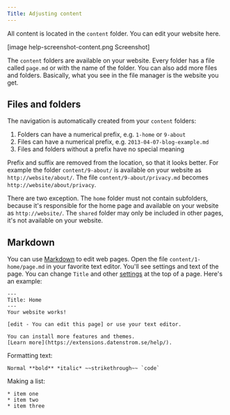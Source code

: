 ```yaml
---
Title: Adjusting content 
---
```

All content is located in the `content` folder. You can edit your website here.

[image help-screenshot-content.png Screenshot]

The `content` folders are available on your website. Every folder has a file called `page.md` or with the name of the folder. You can also add more files and folders. Basically, what you see in the file manager is the website you get.

## Files and folders

The navigation is automatically created from your `content` folders:

1. Folders can have a numerical prefix, e.g. `1-home` or `9-about`
2. Files can have a numerical prefix, e.g. `2013-04-07-blog-example.md`
3. Files and folders without a prefix have no special meaning

Prefix and suffix are removed from the location, so that it looks better. For example the folder `content/9-about/` is available on your website as `http://website/about/`. The file `content/9-about/privacy.md` becomes `http://website/about/privacy`. 

There are two exception. The `home` folder must not contain subfolders, because it's responsible for the home page and available on your website as `http://website/`. The `shared` folder may only be included in other pages, it's not available on your website.

## Markdown

You can use [Markdown](markdown-cheat-sheet) to edit web pages. Open the file `content/1-home/page.md` in your favorite text editor. You'll see settings and text of the page. You can change `Title` and other [settings](markdown-cheat-sheet#settings) at the top of a page. Here's an example:

    ---
    Title: Home
    ---
    Your website works!
    
    [edit - You can edit this page] or use your text editor.

    You can install more features and themes.
    [Learn more](https://extensions.datenstrom.se/help/).

Formatting text:

    Normal **bold** *italic* ~~strikethrough~~ `code`

Making a list:

    * item one
    * item two
    * item three
